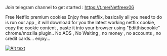 Join telegram channel to get started : https://t.me/Netfreex06

Free Netflix premium cookies
Enjoy free netflix, basically all you need to do is run our app , it will download for you the latest working netflix cookie, copy the cookie content , paste it into your browser using "Editthiscookie" chrome/mozilla plugin..
No ADS , No Waiting , no money , no accounts , no credit cards...
enjoy...

[![Alt text](https://img.youtube.com/vi/-UCB5LFs1DM/0.jpg)](https://www.youtube.com/embed/-UCB5LFs1DM?autoplay=1)

